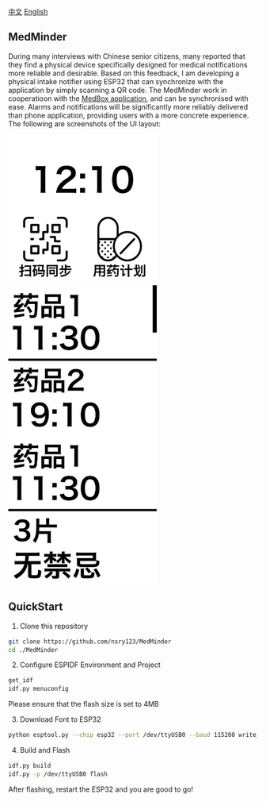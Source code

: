 [中文](https://github.com/nsry123/MedMinder/main/README_CN.md) [English](https://github.com/nsry123/MedMinder/main/README.md)
## MedMinder
During many interviews with Chinese senior citizens, many reported that they find a physical device specifically designed for medical notifications more reliable and desirable. Based on this feedback, I am developing a physical intake notifier using ESP32 that can synchronize with the application by simply scanning a QR code. The MedMinder work in cooperatioon with the [MedBox application](https://github.com/nsry123/MedBox), and can be synchronised with ease. Alarms and notifications will be significantly more reliably delivered than phone application, providing users with a more concrete experience.
The following are screenshots of the UI layout:

<div class="main">
    <img src="https://github.com/nsry123/MedMinder/blob/main/images/%E4%B8%BB%E9%A1%B5.webp" width="300" padding_right = "20"/><img src="https://github.com/nsry123/MedMinder/blob/main/images/%E8%8D%AF%E5%93%81%E5%88%97%E8%A1%A8.webp" width="300" padding_right = "20"/><img src="https://github.com/nsry123/MedMinder/blob/main/images/%E8%8D%AF%E5%93%81%E8%AF%A6%E6%83%85.webp" width="300" padding_right = "20"/>
</div>

## QuickStart

1. Clone this repository
```bash
git clone https://github.com/nsry123/MedMinder
cd ./MedMinder
```

2. Configure ESPIDF Environment and Project
```bash
get_idf
idf.py menuconfig
```
Please ensure that the flash size is set to 4MB

3. Download Font to ESP32
```bash
python esptool.py --chip esp32 --port /dev/ttyUSB0 --baud 115200 write_flash -z 0x15D000 myFont.bin
```

4. Build and Flash
 ```bash
idf.py build
idf.py -p /dev/ttyUSB0 flash
```
After flashing, restart the ESP32 and you are good to go!
